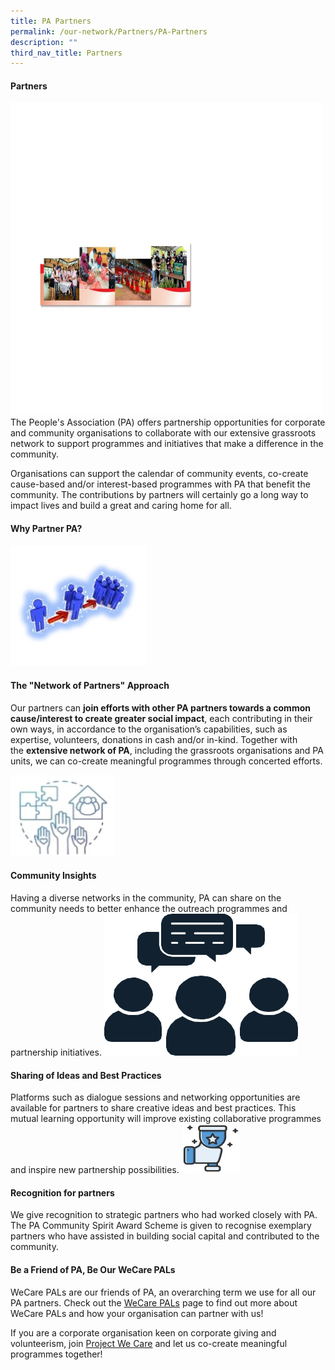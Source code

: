 ```yaml
---
title: PA Partners
permalink: /our-network/Partners/PA-Partners
description: ""
third_nav_title: Partners
---
```

#### Partners

<img style="height:500px;width:500px" src="/images/Our%20Network/Partners/Banner%20(Partners).jpg">
The People's Association (PA) offers partnership opportunities for corporate and community organisations to collaborate with our extensive grassroots network to support programmes and initiatives that make a difference in the community.

Organisations can support the calendar of community events, co-create cause-based and/or interest-based programmes with PA that benefit the community. The contributions by partners will certainly go a long way to impact lives and build a great and caring home for all.

#### Why Partner PA?
![](/images/Our%20Network/Partners/icon1.jpg)

#### The "Network of Partners" Approach

Our partners can **join efforts with other PA partners towards a common cause/interest to create greater social impact**, each contributing in their own ways, in accordance to the organisation’s capabilities, such as expertise, volunteers, donations in cash and/or in-kind. Together with the **extensive network of PA**, including the grassroots organisations and PA units, we can co-create meaningful programmes through concerted efforts.

![](/images/Our%20Network/Partners/icon2.jpg)

#### Community Insights

Having a diverse networks in the community, PA can share on the community needs to better enhance the outreach programmes and partnership initiatives.
![](/images/Our%20Network/Partners/icon3.png)

#### Sharing of Ideas and Best Practices
Platforms such as dialogue sessions and networking opportunities are available for partners to share creative ideas and best practices. This mutual learning opportunity will improve existing collaborative programmes and inspire new partnership possibilities.
![](/images/Our%20Network/Partners/icon4.jpg)

#### Recognition for partners

We give recognition to strategic partners who had worked closely with PA. The PA Community Spirit Award Scheme is given to recognise exemplary partners who have assisted in building social capital and contributed to the community.

#### Be a Friend of PA, Be Our WeCare PALs

WeCare PALs are our friends of PA, an overarching term we use for all our PA partners. Check out the [WeCare PALs](our-network/partners/wecare-pals) page to find out more about WeCare PALs and how your organisation can partner with us!



If you are a corporate organisation keen on corporate giving and volunteerism, join [Project We Care](our-network/partners/project-we-care) and let us co-create meaningful programmes together!